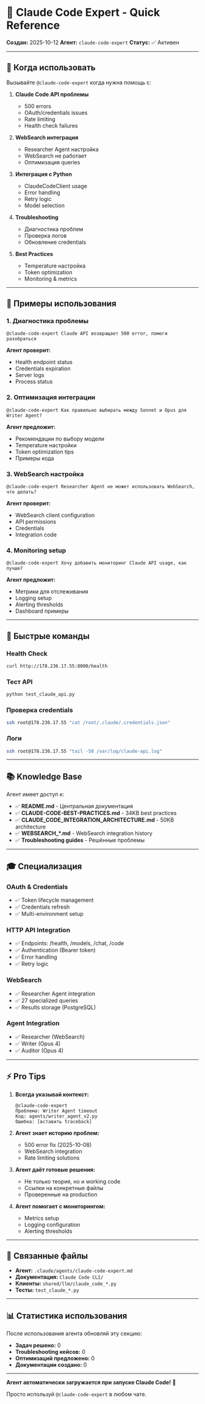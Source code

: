 # 🤖 Claude Code Expert - Quick Reference

**Создан:** 2025-10-12
**Агент:** `claude-code-expert`
**Статус:** ✅ Активен

---

## 🎯 Когда использовать

Вызывайте `@claude-code-expert` когда нужна помощь с:

1. **Claude Code API проблемы**
   - 500 errors
   - OAuth/credentials issues
   - Rate limiting
   - Health check failures

2. **WebSearch интеграция**
   - Researcher Agent настройка
   - WebSearch не работает
   - Оптимизация queries

3. **Интеграция с Python**
   - ClaudeCodeClient usage
   - Error handling
   - Retry logic
   - Model selection

4. **Troubleshooting**
   - Диагностика проблем
   - Проверка логов
   - Обновление credentials

5. **Best Practices**
   - Temperature настройка
   - Token optimization
   - Monitoring & metrics

---

## 📝 Примеры использования

### 1. Диагностика проблемы

```
@claude-code-expert Claude API возвращает 500 error, помоги разобраться
```

**Агент проверит:**
- Health endpoint status
- Credentials expiration
- Server logs
- Process status

### 2. Оптимизация интеграции

```
@claude-code-expert Как правильно выбирать между Sonnet и Opus для Writer Agent?
```

**Агент предложит:**
- Рекомендации по выбору модели
- Temperature настройки
- Token optimization tips
- Примеры кода

### 3. WebSearch настройка

```
@claude-code-expert Researcher Agent не может использовать WebSearch, что делать?
```

**Агент проверит:**
- WebSearch client configuration
- API permissions
- Credentials
- Integration code

### 4. Monitoring setup

```
@claude-code-expert Хочу добавить мониторинг Claude API usage, как лучше?
```

**Агент предложит:**
- Метрики для отслеживания
- Logging setup
- Alerting thresholds
- Dashboard примеры

---

## 🔧 Быстрые команды

### Health Check
```bash
curl http://178.236.17.55:8000/health
```

### Тест API
```bash
python test_claude_api.py
```

### Проверка credentials
```bash
ssh root@178.236.17.55 "cat /root/.claude/.credentials.json"
```

### Логи
```bash
ssh root@178.236.17.55 "tail -50 /var/log/claude-api.log"
```

---

## 📚 Knowledge Base

Агент имеет доступ к:

- ✅ **README.md** - Центральная документация
- ✅ **CLAUDE-CODE-BEST-PRACTICES.md** - 34KB best practices
- ✅ **CLAUDE_CODE_INTEGRATION_ARCHITECTURE.md** - 50KB architecture
- ✅ **WEBSEARCH_*.md** - WebSearch integration history
- ✅ **Troubleshooting guides** - Решённые проблемы

---

## 🎓 Специализация

### OAuth & Credentials
- ✅ Token lifecycle management
- ✅ Credentials refresh
- ✅ Multi-environment setup

### HTTP API Integration
- ✅ Endpoints: /health, /models, /chat, /code
- ✅ Authentication (Bearer token)
- ✅ Error handling
- ✅ Retry logic

### WebSearch
- ✅ Researcher Agent integration
- ✅ 27 specialized queries
- ✅ Results storage (PostgreSQL)

### Agent Integration
- ✅ Researcher (WebSearch)
- ✅ Writer (Opus 4)
- ✅ Auditor (Opus 4)

---

## ⚡ Pro Tips

1. **Всегда указывай контекст:**
   ```
   @claude-code-expert
   Проблема: Writer Agent timeout
   Код: agents/writer_agent_v2.py
   Ошибка: [вставить traceback]
   ```

2. **Агент знает историю проблем:**
   - 500 error fix (2025-10-08)
   - WebSearch integration
   - Rate limiting solutions

3. **Агент даёт готовые решения:**
   - Не только теория, но и working code
   - Ссылки на конкретные файлы
   - Проверенные на production

4. **Агент помогает с мониторингом:**
   - Metrics setup
   - Logging configuration
   - Alerting thresholds

---

## 🔗 Связанные файлы

- **Агент:** `.claude/agents/claude-code-expert.md`
- **Документация:** `Claude Code CLI/`
- **Клиенты:** `shared/llm/claude_code_*.py`
- **Тесты:** `test_claude_*.py`

---

## 📊 Статистика использования

После использования агента обновляй эту секцию:

- **Задач решено:** 0
- **Troubleshooting кейсов:** 0
- **Оптимизаций предложено:** 0
- **Документации создано:** 0

---

**Агент автоматически загружается при запуске Claude Code!** 🎉

Просто используй `@claude-code-expert` в любом чате.
